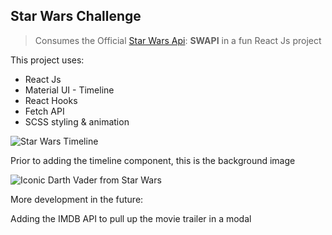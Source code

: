 ## Star Wars Challenge
> Consumes the Official [Star Wars Api](https://swapi.dev/): **SWAPI** in a fun React Js project

This project uses:
- React Js
- Material UI - Timeline
- React Hooks 
- Fetch API 
- SCSS styling & animation

![Star Wars Timeline](https://dl.airtable.com/.attachmentThumbnails/211f728ff3acf88a64fb7e501ebb49c9/9caf0947)


Prior to adding the timeline component, this is the background image

![Iconic Darth Vader from Star Wars](https://dl.airtable.com/.attachmentThumbnails/ba152c879eba4e64e84c719df5b6704c/ebfcb02c)

More development in the future:

Adding the IMDB API to pull up the movie trailer in a modal